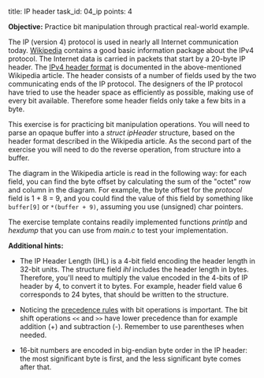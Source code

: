 title: IP header
task_id: 04_ip
points: 4


**Objective:** Practice bit manipulation through practical real-world
example.

The IP (version 4) protocol is used in nearly all Internet
communication today. [Wikipedia] contains a good basic information
package about the IPv4 protocol. The Internet data is carried in
packets that start by a 20-byte IP header. The
[IPv4 header format](http://en.wikipedia.org/wiki/IPv4#Header) is
documented in the above-mentioned Wikipedia article. The header
consists of a number of fields used by the two communicating ends of
the IP protocol. The designers of the IP protocol have tried to use
the header space as efficiently as possible, making use of every bit
available. Therefore some header fields only take a few bits in a
byte.

[Wikipedia]: http://en.wikipedia.org/wiki/IPv4

This exercise is for practicing bit manipulation operations.
You will need to parse an opaque buffer into a *struct
ipHeader* structure, based on the header format described in the
Wikipedia article. As the second part of the exercise you will need to
do the reverse operation, from structure into a buffer.
	    
The diagram in the Wikipedia article is read in the following way: for
each field, you can find the byte offset by calculating the sum of the
"octet" row and column in the diagram. For example, the byte offset
for the *protocol* field is 1 + 8 = 9, and you could find the
value of this field by something like `buffer[9]` or
`*(buffer + 9)`, assuming you use (unsigned) char pointers.

The exercise template contains readily implemented functions
*printIp* and *hexdump* that you can use from *main.c* to test
your implementation.

**Additional hints:**

  * The IP Header Length (IHL) is a 4-bit field encoding the header
    length in 32-bit units. The structure field *ihl* includes the
	header length in bytes. Therefore, you'll need to multiply the
	value encoded in the 4-bits of IP header by 4, to convert it to
	bytes. For example, header field value 6 corresponds to 24 bytes,
	that should be written to the structure.

  * Noticing the [precedence rules] with bit operations is important.
    The bit shift operations `<<` and `>>` have lower precedence than
	for example addition (+) and subtraction (-). Remember to use
	parentheses when needed.

[precedence rules]: http://en.wikipedia.org/wiki/Operators_in_C_and_C%2B%2B#Operator_precedence

  * 16-bit numbers are encoded in big-endian byte order in the IP
	header: the most significant byte is first, and the less
	significant byte comes after that.
